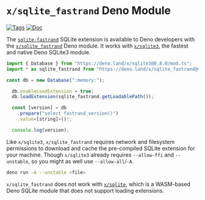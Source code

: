 <!--- Generated with the deno_generate_package.sh script, don't edit by hand! -->

# `x/sqlite_fastrand` Deno Module

[![Tags](https://img.shields.io/github/release/asg017/sqlite-fastrand)](https://github.com/asg017/sqlite-fastrand/releases)
[![Doc](https://doc.deno.land/badge.svg)](https://doc.deno.land/https/deno.land/x/sqlite-fastrand@0.2.1-alpha.2/mod.ts)

The [`sqlite-fastrand`](https://github.com/asg017/sqlite-fastrand) SQLite extension is available to Deno developers with the [`x/sqlite_fastrand`](https://deno.land/x/sqlite_fastrand) Deno module. It works with [`x/sqlite3`](https://deno.land/x/sqlite3), the fastest and native Deno SQLite3 module.

```js
import { Database } from "https://deno.land/x/sqlite3@0.8.0/mod.ts";
import * as sqlite_fastrand from "https://deno.land/x/sqlite_fastrand@v0.2.1-alpha.2/mod.ts";

const db = new Database(":memory:");

  db.enableLoadExtension = true;
  db.loadExtension(sqlite_fastrand.getLoadablePath());

  const [version] = db
    .prepare("select fastrand_version()")
    .value<[string]>()!;

  console.log(version);

```

Like `x/sqlite3`, `x/sqlite_fastrand` requires network and filesystem permissions to download and cache the pre-compiled SQLite extension for your machine. Though `x/sqlite3` already requires `--allow-ffi` and `--unstable`, so you might as well use `--allow-all`/`-A`.

```bash
deno run -A --unstable <file>
```

`x/sqlite_fastrand` does not work with [`x/sqlite`](https://deno.land/x/sqlite@v3.7.0), which is a WASM-based Deno SQLite module that does not support loading extensions.
